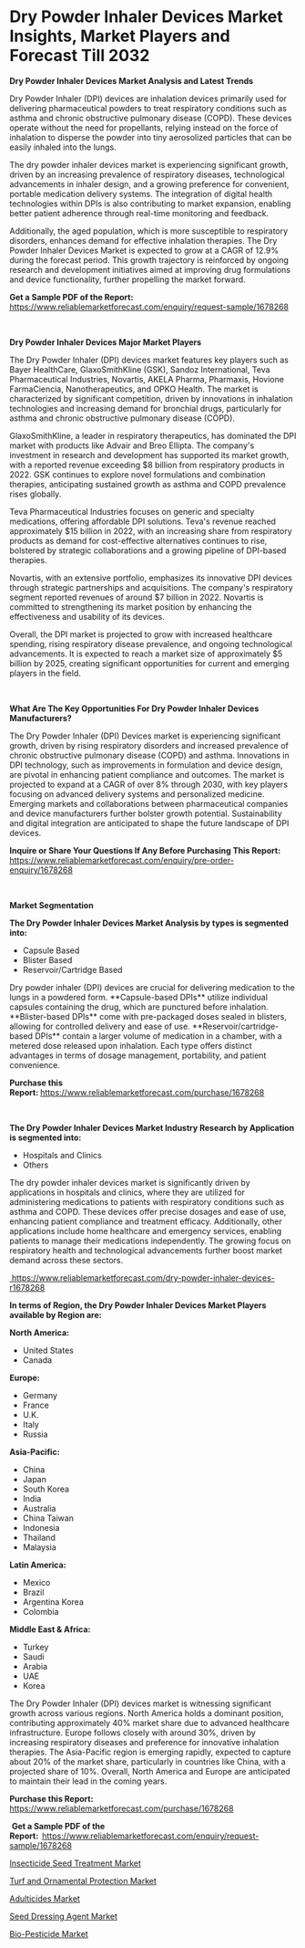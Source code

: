 <p><h1>Dry Powder Inhaler Devices Market Insights, Market Players and Forecast Till 2032</h1></p><p><strong>Dry Powder Inhaler Devices Market Analysis and Latest Trends</strong></p>
<p><p>Dry Powder Inhaler (DPI) devices are inhalation devices primarily used for delivering pharmaceutical powders to treat respiratory conditions such as asthma and chronic obstructive pulmonary disease (COPD). These devices operate without the need for propellants, relying instead on the force of inhalation to disperse the powder into tiny aerosolized particles that can be easily inhaled into the lungs.</p><p>The dry powder inhaler devices market is experiencing significant growth, driven by an increasing prevalence of respiratory diseases, technological advancements in inhaler design, and a growing preference for convenient, portable medication delivery systems. The integration of digital health technologies within DPIs is also contributing to market expansion, enabling better patient adherence through real-time monitoring and feedback.</p><p>Additionally, the aged population, which is more susceptible to respiratory disorders, enhances demand for effective inhalation therapies. The Dry Powder Inhaler Devices Market is expected to grow at a CAGR of 12.9% during the forecast period. This growth trajectory is reinforced by ongoing research and development initiatives aimed at improving drug formulations and device functionality, further propelling the market forward.</p></p>
<p><strong>Get a Sample PDF of the Report:&nbsp;</strong> <a href="https://www.reliablemarketforecast.com/enquiry/request-sample/1678268?utm_campaign=950&utm_medium=2&utm_source=Github&utm_content=ia&utm_term=25032025&utm_id=dry-powder-inhaler-devices">https://www.reliablemarketforecast.com/enquiry/request-sample/1678268</a></p>
<p>&nbsp;</p>
<p><strong>Dry Powder Inhaler Devices Major Market Players</strong></p>
<p><p>The Dry Powder Inhaler (DPI) devices market features key players such as Bayer HealthCare, GlaxoSmithKline (GSK), Sandoz International, Teva Pharmaceutical Industries, Novartis, AKELA Pharma, Pharmaxis, Hovione FarmaCiencia, Nanotherapeutics, and OPKO Health. The market is characterized by significant competition, driven by innovations in inhalation technologies and increasing demand for bronchial drugs, particularly for asthma and chronic obstructive pulmonary disease (COPD).</p><p>GlaxoSmithKline, a leader in respiratory therapeutics, has dominated the DPI market with products like Advair and Breo Ellipta. The company's investment in research and development has supported its market growth, with a reported revenue exceeding $8 billion from respiratory products in 2022. GSK continues to explore novel formulations and combination therapies, anticipating sustained growth as asthma and COPD prevalence rises globally.</p><p>Teva Pharmaceutical Industries focuses on generic and specialty medications, offering affordable DPI solutions. Teva's revenue reached approximately $15 billion in 2022, with an increasing share from respiratory products as demand for cost-effective alternatives continues to rise, bolstered by strategic collaborations and a growing pipeline of DPI-based therapies.</p><p>Novartis, with an extensive portfolio, emphasizes its innovative DPI devices through strategic partnerships and acquisitions. The company's respiratory segment reported revenues of around $7 billion in 2022. Novartis is committed to strengthening its market position by enhancing the effectiveness and usability of its devices.</p><p>Overall, the DPI market is projected to grow with increased healthcare spending, rising respiratory disease prevalence, and ongoing technological advancements. It is expected to reach a market size of approximately $5 billion by 2025, creating significant opportunities for current and emerging players in the field.</p></p>
<p>&nbsp;</p>
<p><strong>What Are The Key Opportunities For Dry Powder Inhaler Devices Manufacturers?</strong></p>
<p><p>The Dry Powder Inhaler (DPI) Devices market is experiencing significant growth, driven by rising respiratory disorders and increased prevalence of chronic obstructive pulmonary disease (COPD) and asthma. Innovations in DPI technology, such as improvements in formulation and device design, are pivotal in enhancing patient compliance and outcomes. The market is projected to expand at a CAGR of over 8% through 2030, with key players focusing on advanced delivery systems and personalized medicine. Emerging markets and collaborations between pharmaceutical companies and device manufacturers further bolster growth potential. Sustainability and digital integration are anticipated to shape the future landscape of DPI devices.</p></p>
<p><strong>Inquire or Share Your Questions If Any Before Purchasing This Report:</strong> <a href="https://www.reliablemarketforecast.com/enquiry/pre-order-enquiry/1678268?utm_campaign=950&utm_medium=2&utm_source=Github&utm_content=ia&utm_term=25032025&utm_id=dry-powder-inhaler-devices">https://www.reliablemarketforecast.com/enquiry/pre-order-enquiry/1678268</a></p>
<p>&nbsp;</p>
<p><strong>Market Segmentation</strong></p>
<p><strong>The Dry Powder Inhaler Devices Market Analysis by types is segmented into:</strong></p>
<p><ul><li>Capsule Based</li><li>Blister Based</li><li>Reservoir/Cartridge Based</li></ul></p>
<p><p>Dry powder inhaler (DPI) devices are crucial for delivering medication to the lungs in a powdered form. **Capsule-based DPIs** utilize individual capsules containing the drug, which are punctured before inhalation. **Blister-based DPIs** come with pre-packaged doses sealed in blisters, allowing for controlled delivery and ease of use. **Reservoir/cartridge-based DPIs** contain a larger volume of medication in a chamber, with a metered dose released upon inhalation. Each type offers distinct advantages in terms of dosage management, portability, and patient convenience.</p></p>
<p><strong>Purchase this Report:&nbsp;</strong><a href="https://www.reliablemarketforecast.com/purchase/1678268?utm_campaign=950&utm_medium=2&utm_source=Github&utm_content=ia&utm_term=25032025&utm_id=dry-powder-inhaler-devices">https://www.reliablemarketforecast.com/purchase/1678268</a></p>
<p>&nbsp;</p>
<p><strong>The Dry Powder Inhaler Devices Market Industry Research by Application is segmented into:</strong></p>
<p><ul><li>Hospitals and Clinics</li><li>Others</li></ul></p>
<p><p>The dry powder inhaler devices market is significantly driven by applications in hospitals and clinics, where they are utilized for administering medications to patients with respiratory conditions such as asthma and COPD. These devices offer precise dosages and ease of use, enhancing patient compliance and treatment efficacy. Additionally, other applications include home healthcare and emergency services, enabling patients to manage their medications independently. The growing focus on respiratory health and technological advancements further boost market demand across these sectors.</p></p>
<p><a href="https://www.reliablemarketforecast.com/dry-powder-inhaler-devices-r1678268?utm_campaign=950&utm_medium=2&utm_source=Github&utm_content=ia&utm_term=25032025&utm_id=dry-powder-inhaler-devices">&nbsp;https://www.reliablemarketforecast.com/dry-powder-inhaler-devices-r1678268</a></p>
<p><strong>In terms of Region, the Dry Powder Inhaler Devices Market Players available by Region are:</strong></p>
<p>
    <p> <strong> North America: </strong>
        <ul>
            <li>United States</li>
            <li>Canada</li>
        </ul>
        </p> 
    <p> <strong> Europe: </strong>
        <ul>
            <li>Germany</li>
            <li>France</li>
            <li>U.K.</li>
            <li>Italy</li>
            <li>Russia</li>
        </ul>
        </p> 
    <p> <strong> Asia-Pacific: </strong>
        <ul>
            <li>China</li>
            <li>Japan</li>
            <li>South Korea</li>
            <li>India</li>
            <li>Australia</li>
            <li>China Taiwan</li>
            <li>Indonesia</li>
            <li>Thailand</li>
            <li>Malaysia</li>
        </ul>
        </p> 
    <p> <strong> Latin America: </strong>
        <ul>
            <li>Mexico</li>
            <li>Brazil</li>
            <li>Argentina Korea</li>
            <li>Colombia</li>
        </ul>
        </p> 
    <p> <strong> Middle East & Africa: </strong>
        <ul>
            <li>Turkey</li>
            <li>Saudi</li>
            <li>Arabia</li>
            <li>UAE</li>
            <li>Korea</li>
        </ul>
    </p>
    </p>
<p><p>The Dry Powder Inhaler (DPI) devices market is witnessing significant growth across various regions. North America holds a dominant position, contributing approximately 40% market share due to advanced healthcare infrastructure. Europe follows closely with around 30%, driven by increasing respiratory diseases and preference for innovative inhalation therapies. The Asia-Pacific region is emerging rapidly, expected to capture about 20% of the market share, particularly in countries like China, with a projected share of 10%. Overall, North America and Europe are anticipated to maintain their lead in the coming years.</p></p>
<p><strong>Purchase this Report: </strong><a href="https://www.reliablemarketforecast.com/purchase/1678268?utm_campaign=950&utm_medium=2&utm_source=Github&utm_content=ia&utm_term=25032025&utm_id=dry-powder-inhaler-devices">https://www.reliablemarketforecast.com/purchase/1678268</a></p>
<p>&nbsp;<strong>Get a Sample PDF of the Report:&nbsp;&nbsp;</strong><a href="https://www.reliablemarketforecast.com/enquiry/request-sample/1678268?utm_campaign=950&utm_medium=2&utm_source=Github&utm_content=ia&utm_term=25032025&utm_id=dry-powder-inhaler-devices">https://www.reliablemarketforecast.com/enquiry/request-sample/1678268</a></p>
<p><strong></strong></p>
<p><p><a href="https://github.com/keehnkaesssi/Market-Research-Report-List-1/blob/main/insecticide-seed-treatment-market.md?utm_campaign=950&utm_medium=2&utm_source=Github&utm_content=ia&utm_term=25032025&utm_id=dry-powder-inhaler-devices">Insecticide Seed Treatment Market</a></p><p><a href="https://github.com/djoeamakeh/Market-Research-Report-List-1/blob/main/turf-and-ornamental-protection-market.md?utm_campaign=950&utm_medium=2&utm_source=Github&utm_content=ia&utm_term=25032025&utm_id=dry-powder-inhaler-devices">Turf and Ornamental Protection Market</a></p><p><a href="https://github.com/viohlbrenksf/Market-Research-Report-List-1/blob/main/adulticides-market.md?utm_campaign=950&utm_medium=2&utm_source=Github&utm_content=ia&utm_term=25032025&utm_id=dry-powder-inhaler-devices">Adulticides Market</a></p><p><a href="https://github.com/tigoryemm/Market-Research-Report-List-1/blob/main/seed-dressing-agent-market.md?utm_campaign=950&utm_medium=2&utm_source=Github&utm_content=ia&utm_term=25032025&utm_id=dry-powder-inhaler-devices">Seed Dressing Agent Market</a></p><p><a href="https://github.com/landtmman/Market-Research-Report-List-1/blob/main/bio-pesticide-market.md?utm_campaign=950&utm_medium=2&utm_source=Github&utm_content=ia&utm_term=25032025&utm_id=dry-powder-inhaler-devices">Bio-Pesticide Market</a></p></p>